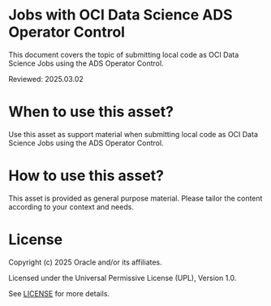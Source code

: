 # Jobs with OCI Data Science ADS Operator Control
 
This document covers the topic of submitting local code as OCI Data Science Jobs using the ADS Operator Control.

Reviewed: 2025.03.02
 

# When to use this asset?

Use this asset as support material when submitting local code as OCI Data Science Jobs using the ADS Operator Control.


# How to use this asset?

This asset is provided as general purpose material. Please tailor the content according to your context and needs.


# License
 
Copyright (c) 2025 Oracle and/or its affiliates.
 
Licensed under the Universal Permissive License (UPL), Version 1.0.
 
See [LICENSE](https://github.com/oracle-devrel/technology-engineering/blob/main/LICENSE) for more details.

